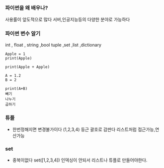 ### 파이썬을 왜 배우나?
사용률이 앞도적으로 많다
서버,인공지능등의 다양한 분야로 가능하다



### 파이썬 변수 알기 
int , float , string ,bool
tuple ,set ,list ,dictionary


```
Apple = 1
print(Apple)
```

```
print(Apple + Apple)
```

```
A = 1.2
B = 2

print(A+B)
빼기
나누기
곱하기 
```



### 튜플
- 한번정해지면 변경불가이다
(1,2,3,4)
둥근 괄호로 감싼다
리스트처럼 접근가능,연산가능


### set
- 중복이없다
set([1,2,3,4])
인덱싱이 안되서 리스트나 튜플로 만들어야한다.